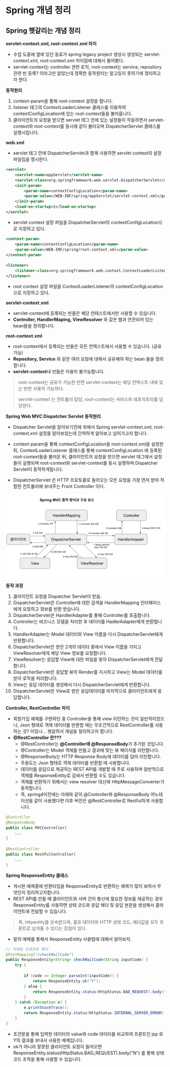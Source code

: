 # Spring 개념 정리

## Spring 헷갈리는 개념 정리

**servlet-context.xml, root-context.xml 차이**

* 수업 도중에 옆에 있던 동료가 spring legacy project 생성시 생성되는 servlet-context.xml, root-context.xml 차이점에 대해서 물어봤다.
* servlet-context는 controller 관련 로직, root-context는 service, repository 관련 빈 등록? 이라고만 알았는데 정확한 동작원리는 알고있지 못하기에 정리하고자 한다.

**동작원리**

1. context-param을 통해 root-context 설정을 합니다.
2. listener 태그의 ContextLoaderListener 클래스를 이용하여 contextConfigLocation에 있는 root-context들을 불러옵니다.
3. 클라이언트의 요청을 받으면 servlet 태그 안에 있는 설정들이 작동하면서 servlet-context와 root-context를 동시에 같이 불러오며 DispatcherServlet 클래스를 실행시킵니다.

**web.xml**

* servlet 태그 안에 DispatcherServlet과 함께 사용하면 servlet context의 설정 파일임을 명시한다.

```xml
<servlet>
    <servlet-name>appServlet</servlet-name>
    <servlet-class>org.springframework.web.servlet.DispatcherServlet</servlet-class>
    <init-param>
        <param-name>contextConfigLocation</param-name>
        <param-value>/WEB-INF/spring/appServlet/servlet-context.xml</param-value>
    </init-param>
    <load-on-startup>1</load-on-startup>
</servlet>
```

* servlet context 설정 파일을 DispatcherServlet의 contextConfigLocation으로 지정하고 있다.

```xml
<context-param>
    <param-name>contextConfigLocation</param-name>
    <param-value>/WEB-INF/spring/root-context.xml</param-value>
</context-param>

<listener>
    <listener-class>org.springframework.web.context.ContextLoaderListener</listener-class>
</listener>
```

* root context 설정 파일을 ContextLoaderListener의 contextConfigLocation으로 지정하고 있다.

**servlet-context.xml**

* servlet-context에 등록되는 빈들은 해당 컨테스트에서만 사용할 수 있습니다.
* **Controller, HandlerMaping, ViewResolver** 와 같은 웹과 연관되어 있는 bean들을 정의합니다.

**root-context.xml**

* root-context에서 등록되는 빈들은 모든 컨텍스트에서 사용할 수 있습니다. (공유 가능)
* **Repository, Service** 와 같은 여러 요청에 대해서 공유해야 하는 bean 들을 정의합니다.
* **servlet-context**내 빈들은 이용이 불가능합니다.

> root-context는 공유가 가능한 반면 servlet-context는 해당 컨텍스트 내에 있는 빈만 사용이 가능하다.
>
> servlet-context 는 컨트롤러 담당, root-context는 서비스와 레포지토리를 담당한다.

**Spring Web MVC Dispatcher Servlet 동작원리**

* Dispatcher Servlet을 알아보기전에 위에서 Spring servlet-context.xml, root-context.xml 설정을 알아보았는데 간략하게 알아보고 넘어가고자 합니다.

* context-param을 통해 contextConfigLocation을 root-context.xml을 설정한 뒤, ContextLoaderListener 클래스를 통해 contextConfigLocation 에 등록된 root-context들을 불러온 뒤, 클라이언트의 요청을 받으면 servlet 태그에서 설정들이 실행되며 root-context와 servlet-context를 동시 실행하며 Dispatcher Servlet이 동작하게됩니다.

* DispatcherServlet 은 HTTP 프로토콜로 들어오는 모든 요청을 가장 먼저 받아 적합한 컨트롤러에 보내주는 Front Controller 이다.

![Alt text](image-2.png)

**동작 과정**

1. 클라이언트 요청을 Dispatcher Servlet이 받음.
2. DispatcherServlet은 Controller에 대한 검색을 HandlerMapping 인터페이스에게 요청하고 정보를 반환 받습니다.
3. DispatcherServlet은 HandlerAdapter를 통해 Controller를 호출합니다.
4. Controller는 비즈니스 모델을 처리한 후 데이터를 HadlerAdapter에게 반환합니다.
5. HandlerAdapter는 Model 데이터와 View 이름을 다시 DispatcherServlet에게 반환합니다.
6. DispatcherServlet은 받은 2개의 데이터 중에서 View 이름을 가지고 ViewResolver에게 해당 View 정보를 요청합니다.
7. ViewResolver는 응답할 View에 대한 파일을 찾아 DispatcherServlet에게 전달합니다.
8. DispatcherServlet은 응답할 뷰의 Render를 지시하고 View는 Model 데이터를 받아 로직을 처리합니다.
9. View는 응답 데이터를 생성해서 다시 DispatcherServlet에게 반환합니다.
10. DispatcherServlet은 View로 받은 응답데이터를 마지막으로 클라이언트에게 응답합니다.

**Controller, RestController 차이**

* 회원가입 예제를 구현하던 중 Controller을 통해 view 리턴하는 것이 일반적이었으나, Json 형태로 객체 데이터를 반환할 때는 무조건적으로 RestController를 사용하는 것? 이었나... 헷갈려서 개념을 정리하고자 합니다.
* **@RestController 란???**
    * @RestController는 **@Controller에 @ResponseBody**가 추가된 것입니다. 
    * @Controller는 Model 객체를 만들고 결과에 맞는 뷰 페이지를 리턴합니다.
    * @ResponseBody는 HTTP Response Body에 데이터를 담아 리턴합니다.
    * 주용도는 Json 형태로 객체 데이터를 반환할 때 사용합니다.
    * 데이터를 응답으로 제공하는 REST API를 개발할 때 주로 사용하며 일반적으로 객체를 ResponseEntity로 감싸서 반환할 수도 있습니다.
    * 객체를 반환하기 위해서는 view resolver 대신에 HttpMessageConverter가 동작합니다.
    * 즉, spring4이전에는 아래와 같이 @Controller와 @ResponseBody 어노테이션을 같이 사용했다면 이후 버전은 @RestController로 Restful하게 사용합니다.

```java
@Controller
@ResponseBody
public class MVCController{
    ...
}

@RestController
public class RestFulController{
    ...
}
```

**Spring ResponseEntity 클래스**

* 게시판 예제중에 반환타입을 ResponseEntity로 반환하는 예제가 많이 보여서 무엇인지 정리하고자합니다.
* REST API를 만들 때 클라이언트와 서버 간의 통신에 필요한 정보를 제공하는 경우 ResponseEntity를 사용하면 상태 코드와 응답 헤더 및 응답 본문을 생성해서 클라이언트에 전달할 수 있습니다.

> 즉, httpentity를 상속받으며, 결과 데이터와 HTTP 상태 코드, 헤더값을 모두 프론트로 넘겨줄 수 있다는 장점이 있다.

* 밑의 예제를 통해서 ResponseEntity 사용법에 대해서 알아보자.

```java
// 이메일 인증번호 확인
@PostMapping("/checkMailCode")
public ResponseEntity<String> checkMailCode(String inputCode) {
    try {

        if (code == Integer.parseInt(inputCode)) {
            return ResponseEntity.ok("Y");
        } else {
            return ResponseEntity.status(HttpStatus.BAD_REQUEST).body("N");
        }
    } catch (Exception e) {
        e.printStackTrace();
        return ResponseEntity.status(HttpStatus.INTERNAL_SERVER_ERROR).body("N");
    }
}
```

* 조건문을 통해 입력한 데이터의 value와 code 데이터를 비교하여 프론트인 jsp 로 Y의 결과를 보내서 사용한 예제입니다.
* ok가 아니라 잘못된 클라이언트 요청이 들어오면 ResponseEntity.status(HttpStatus.BAD_REQUEST).body("N") 를 통해 상태 코드 조작을 통해 사용할 수 있습니다.


